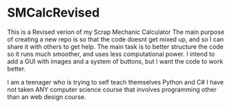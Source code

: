 # SMCalcRevised
This is a Revised verion of my Scrap Mechanic Calculator
The main purpose of creating a new repo is so that the code doesnt get mixed up, and so I can share it with others to get help.
The main task is to better structure the code so it runs much smoother, and uses less computational power.
I intend to add a GUI with images and a system of buttons, but I want the code to work better.





I am a teenager who is trying to self teach themselves Python and C#
I have not taken ANY computer science course that involves programming other than an web design course.
